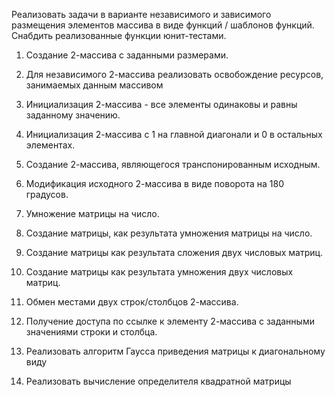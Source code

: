 Реализовать задачи в варианте независимого и зависимого размещения элементов массива в виде функций / шаблонов функций. Снабдить реализованные функции юнит-тестами.



1. Создание 2-массива с заданными размерами.

2. Для независимого 2-массива реализовать освобождение ресурсов, занимаемых данным массивом

3. Инициализация 2-массива - все элементы одинаковы и равны заданному значению.

4. Инициализация 2-массива с 1 на главной диагонали и 0 в остальных элементах.

5. Создание 2-массива, являющегося транспонированным исходным.

6. Модификация исходного 2-массива в виде поворота на 180 градусов.

7. Умножение матрицы на число.

8. Создание матрицы, как результата умножения матрицы на число.

9. Создание матрицы как результата сложения двух числовых матриц.

10. Создание матрицы как результата умножения двух числовых матриц.

11. Обмен местами двух строк/столбцов 2-массива.

12. Получение доступа по ссылке к элементу 2-массива с заданными значениями строки и столбца.

13. Реализовать алгоритм Гаусса приведения матрицы к диагональному виду

14. Реализовать вычисление определителя квадратной матрицы